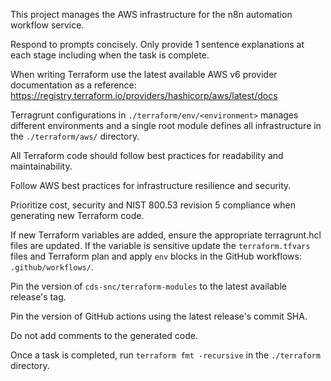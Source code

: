 This project manages the AWS infrastructure for the n8n automation workflow service.

Respond to prompts concisely.  Only provide 1 sentence explanations at each stage including when the task is complete.

When writing Terraform use the latest available AWS v6 provider documentation as a reference: https://registry.terraform.io/providers/hashicorp/aws/latest/docs

Terragrunt configurations in `./terraform/env/<environment>` manages different environments and a single root module defines all infrastructure in the `./terraform/aws/` directory.

All Terraform code should follow best practices for readability and maintainability.

Follow AWS best practices for infrastructure resilience and security.

Prioritize cost, security and NIST 800.53 revision 5 compliance when generating new Terraform code.

If new Terraform variables are added, ensure the appropriate terragrunt.hcl files are updated.  If the variable is sensitive update the `terraform.tfvars` files and Terraform plan and apply `env` blocks in the GitHub workflows: `.github/workflows/`.

Pin the version of `cds-snc/terraform-modules` to the latest available release's tag.

Pin the version of GitHub actions using the latest release's commit SHA.

Do not add comments to the generated code.

Once a task is completed, run `terraform fmt -recursive` in the `./terraform` directory.
